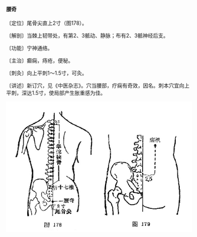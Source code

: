 #### 腰奇

〔定位〕尾骨尖直上2寸（图178）。

〔解剖〕当棘上韧带处，有第2、3骶动、静脉；布有2、3骶神经后支。

〔功能〕宁神通络。

〔主治〕癫痫，痔疮，便秘。

〔刺灸〕向上平刺1～1.5寸，可灸。

〔讲述〕新订穴，见《中医杂志》。穴当腰部，疗痫有奇效，因名。刺本穴宜向上平刺，深达1.5寸，使局部产生胀重感为佳。

![](img/图178、179.jpg)
